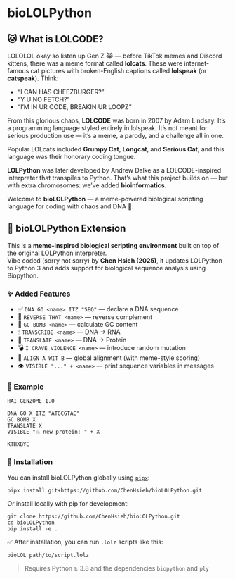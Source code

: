 # bioLOLPython

## 🐱 What is LOLCODE?

LOLOLOL okay so listen up Gen Z 😹 — before TikTok memes and Discord kittens, there was a meme format called **lolcats**. These were internet-famous cat pictures with broken-English captions called **lolspeak** (or **catspeak**). Think:
  
- “I CAN HAS CHEEZBURGER?”
- “Y U NO FETCH?”
- “I’M IN UR CODE, BREAKIN UR LOOPZ”

From this glorious chaos, **LOLCODE** was born in 2007 by Adam Lindsay. It’s a programming language styled entirely in lolspeak. It’s not meant for serious production use — it’s a meme, a parody, and a challenge all in one.

Popular LOLcats included **Grumpy Cat**, **Longcat**, and **Serious Cat**, and this language was their honorary coding tongue.

**LOLPython** was later developed by Andrew Dalke as a LOLCODE-inspired interpreter that transpiles to Python. That’s what this project builds on — but with extra chromosomes: we’ve added **bioinformatics**.

Welcome to **bioLOLPython** — a meme-powered biological scripting language for coding with chaos and DNA 🧬.

## 🤖 bioLOLPython Extension

This is a **meme-inspired biological scripting environment** built on top of the original LOLPython interpreter.  
Vibe coded (sorry not sorry) by **Chen Hsieh (2025)**, it updates LOLPython to Python 3 and adds support for biological sequence analysis using Biopython.

### ✨ Added Features
- ✅ `DNA GO <name> ITZ "SEQ"` — declare a DNA sequence
- 🔁 `REVERSE THAT <name>` — reverse complement
- 🔬 `GC BOMB <name>` — calculate GC content
- 💧 `TRANSCRIBE <name>` — DNA → RNA
- 🍖 `TRANSLATE <name>` — DNA → Protein
- 💣 `I CRAVE VIOLENCE <name>` — introduce random mutation
- 🤝 `ALIGN A WIT B` — global alignment (with meme-style scoring)
- 👁️ `VISIBLE "..." + <name>` — print sequence variables in messages

### 🚀 Example

```
HAI GENZOME 1.0

DNA GO X ITZ "ATGCGTAC"
GC BOMB X
TRANSLATE X
VISIBLE "💥 new protein: " + X

KTHXBYE
```

### 🔬 Installation

You can install bioLOLPython globally using [`pipx`](https://pypa.github.io/pipx/):

```
pipx install git+https://github.com/ChenHsieh/bioLOLPython.git
```

Or install locally with pip for development:

```
git clone https://github.com/ChenHsieh/bioLOLPython.git
cd bioLOLPython
pip install -e .
```

✅ After installation, you can run `.lolz` scripts like this:

```
bioLOL path/to/script.lolz
```

> Requires Python ≥ 3.8 and the dependencies `biopython` and `ply`
